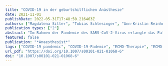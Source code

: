 ```yaml
---
title: "COVID-19 in der geburtshilflichen Anästhesie"
date: 2021-11-01
publishDate: 2022-05-31T17:48:50.216463Z
authors: ["Magdalena Sitter", "Tobias Schlesinger", "Ann-Kristin Reinhold", "Axel Scholler", "Christian von Heymann", "Sabine Welfle", "Catharina Bartmann", "Achim Wöckel", "Stefan Kleinschmidt", "Sven Schneider", "André Gottschalk", "Susanne Greve", "Julius Z. Wermelt", "Roland Wiener", "Frank Schulz", "Daniel Chappell", "Maya Brunner", "Claudia Neumann", "Patrick Meybohm", "Peter Kranke", "A. Brenner", "A. Foer", "D. Bremerich", "G. Lotz", "T. Girard", "Y. Zausig", "L. Kaufner", "M.-L. Fingerhut", "M. Schick", "M. Wenk", "S. Klaschik", "W. Zink", "Weitere Mitglieder des COALA-Registers"]
publication_types: ["2"]
abstract: "Im Rahmen der Pandemie des SARS-CoV-2-Virus erlangte das Patientenkollektiv der Schwangeren früh Aufmerksamkeit. Initial wurde angesichts sich früh abzeichnender Krankheitsfälle bei jüngeren Patienten mit einem erheblichen Aufkommen peripartal zu betreuender, COVID-19-positiver Schwangerer gerechnet."
featured: false
publication: "*Anaesthesist*"
tags: ["COVID-19 pandemic", "COVID-19-Pademie", "ECMO-Therapie", "ECMO-therapy", "Geburtshilfe", "Geburtshilfliche Intensivmedizin", "Infektionswellen", "Maternal critical care", "Obstetrics", "Waves of infection"]
url_pdf: "https://doi.org/10.1007/s00101-021-01068-6"
doi: "10.1007/s00101-021-01068-6"
---
```


